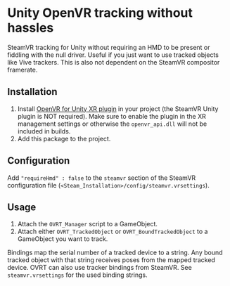# Unity OpenVR tracking without hassles

SteamVR tracking for Unity without requiring an HMD to be present or fiddling with the null driver. Useful if you just want to use tracked objects like Vive trackers. This is also not dependent on the SteamVR compositor framerate.

## Installation

1. Install [OpenVR for Unity XR plugin](https://github.com/ValveSoftware/unity-xr-plugin) in your project (the SteamVR Unity plugin is NOT required). Make sure to enable the plugin in the XR management settings or otherwise the `openvr_api.dll` will not be included in builds.
2. Add this package to the project.

## Configuration

Add `"requireHmd" : false` to the `steamvr` section of the SteamVR configuration file (`<Steam_Installation>/config/steamvr.vrsettings`). 

## Usage

1. Attach the `OVRT_Manager` script to a GameObject.
2. Attach either `OVRT_TrackedObject` or `OVRT_BoundTrackedObject` to a GameObject you want to track.

Bindings map the serial number of a tracked device to a string. Any bound tracked object with that string receives poses from the mapped tracked device.
OVRT can also use tracker bindings from SteamVR. See `steamvr.vrsettings` for the used binding strings.